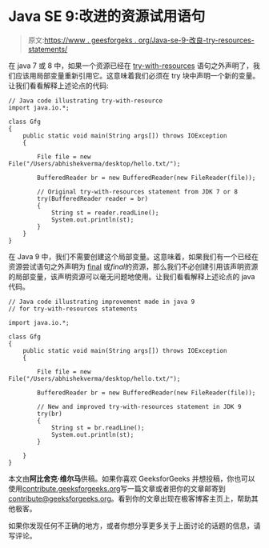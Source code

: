 # Java SE 9:改进的资源试用语句

> 原文:[https://www . geesforgeks . org/Java-se-9-改良-try-resources-statements/](https://www.geeksforgeeks.org/java-se-9-improved-try-resources-statements/)

在 java 7 或 8 中，如果一个资源已经在 [try-with-resources](https://www.geeksforgeeks.org/automatic-resource-management-java/) 语句之外声明了，我们应该用局部变量重新引用它。这意味着我们必须在 try 块中声明一个新的变量。让我们看看解释上述论点的代码:

```
// Java code illustrating try-with-resource
import java.io.*;

class Gfg
{
    public static void main(String args[]) throws IOException
    {

        File file = new File("/Users/abhishekverma/desktop/hello.txt/");

        BufferedReader br = new BufferedReader(new FileReader(file));

        // Original try-with-resources statement from JDK 7 or 8
        try(BufferedReader reader = br)
        {
            String st = reader.readLine();
            System.out.println(st);
        }
    }         
}
```

在 Java 9 中，我们不需要创建这个局部变量。这意味着，如果我们有一个已经在资源尝试语句之外声明为 [final](https://www.geeksforgeeks.org/final-keyword-java/) 或*final*的资源，那么我们不必创建引用该声明资源的局部变量，该声明资源可以毫无问题地使用。让我们看看解释上述论点的 java 代码。

```
// Java code illustrating improvement made in java 9
// for try-with-resources statements

import java.io.*;

class Gfg
{
    public static void main(String args[]) throws IOException
    {

        File file = new File("/Users/abhishekverma/desktop/hello.txt/");

        BufferedReader br = new BufferedReader(new FileReader(file));

        // New and improved try-with-resources statement in JDK 9
        try(br)
        {
            String st = br.readLine();
            System.out.println(st);
        }

    }         
}
```

本文由**阿比舍克·维尔马**供稿。如果你喜欢 GeeksforGeeks 并想投稿，你也可以使用[contribute.geeksforgeeks.org](http://www.contribute.geeksforgeeks.org)写一篇文章或者把你的文章邮寄到 contribute@geeksforgeeks.org。看到你的文章出现在极客博客主页上，帮助其他极客。

如果你发现任何不正确的地方，或者你想分享更多关于上面讨论的话题的信息，请写评论。